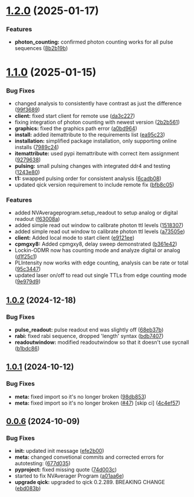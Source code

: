 # [1.2.0](https://github.com/sandialabs/qick-dawg/compare/v1.1.0...v1.2.0) (2025-01-17)


### Features

* **photon_counting:** confirmed photon counting works for all pulse sequences ([8b2b19b](https://github.com/sandialabs/qick-dawg/commit/8b2b19be11afb0ecf28463a3fcdd160128649500))



# [1.1.0](https://github.com/sandialabs/qick-dawg/compare/v1.0.2...v1.1.0) (2025-01-15)


### Bug Fixes

* changed analysis to consistently have contrast as just the difference ([99f3689](https://github.com/sandialabs/qick-dawg/commit/99f3689193fd52b401bf3cee09f1952e2b7336fa))
* **client:** fixed start client for remote use ([da3c227](https://github.com/sandialabs/qick-dawg/commit/da3c2276c963aa9c76bbd9d7c68178ad4ae74255))
* fixing integration of photon counting with newest version ([2b2b561](https://github.com/sandialabs/qick-dawg/commit/2b2b561c756487008b7e4c56eef0b44696a88c99))
* **graphics:** fixed the graphics path error ([a0bd964](https://github.com/sandialabs/qick-dawg/commit/a0bd96457cf18ea79692b7e475bb2adfe1770714))
* **install:** added itemattribute to the requirements list ([ea95c23](https://github.com/sandialabs/qick-dawg/commit/ea95c23445867eadc1b8c0477992633d63e7c3c2))
* **installation:** simplified package installation, only supporting online installs ([7989c24](https://github.com/sandialabs/qick-dawg/commit/7989c249ffe6b410dbbd6b7fa39e393d4a25b44a))
* **itemattribute:** used pypi itemattribute with correct item assignment ([9279638](https://github.com/sandialabs/qick-dawg/commit/9279638c9bc8ed6e4b199c472c506f9e55cb58db))
* **pulsing:** small pulsing changes with integrated ddr4 and testing ([1243e80](https://github.com/sandialabs/qick-dawg/commit/1243e80d6f1d9627afd71e34390caa14125c4dba))
* **t1:** swapped pulsing order for consistent analysis ([6cadb08](https://github.com/sandialabs/qick-dawg/commit/6cadb082b20df814686d5ce70dc8401c4769297c))
* updated qick version requirement to include remote fix ([bfb8c05](https://github.com/sandialabs/qick-dawg/commit/bfb8c05bb2530416193ddb9f0598999db0bcc4aa))


### Features

* added NVAverageprogram.setup_readout to setup analog or digital readout ([f63008a](https://github.com/sandialabs/qick-dawg/commit/f63008a0d3586949d7d911eefccbc9332204a8c1))
* added simple read out window to calibrate photon ttl levels ([1518307](https://github.com/sandialabs/qick-dawg/commit/1518307846dac81afcc4606da0b73067339839df))
* added simple read out window to calibrate photon ttl levels ([a73505e](https://github.com/sandialabs/qick-dawg/commit/a73505e80e438c17fc321d48ae5deafeb4cdf8a2))
* **client:** Added local mode to start client ([e9121ee](https://github.com/sandialabs/qick-dawg/commit/e9121ee119d2ba81568bd14a6e318cfa29ad14a1))
* **cpmgxy8:** Added cpmgxy8, delay sweep demonstrated ([b361e42](https://github.com/sandialabs/qick-dawg/commit/b361e42a9190cae5599c9dfe2a913e920fce82f1))
* Lockin-ODMR now has counting mode and analyze digital or analog ([d1f25c1](https://github.com/sandialabs/qick-dawg/commit/d1f25c1bb5800fba44cf702ecb164f1e4864daf2))
* PLIntensity now works with edge counting, analysis can be rate or total ([95c3447](https://github.com/sandialabs/qick-dawg/commit/95c34478b1f7bb7e3624fb21d4c7f24681c056ff))
* updated laser on/off to read out single TTLs from edge counting mode ([9e979d9](https://github.com/sandialabs/qick-dawg/commit/9e979d997c2af625dfaef0ec865570041c5ba267))



## [1.0.2](https://github.com/sandialabs/qick-dawg/compare/v1.0.1...v1.0.2) (2024-12-18)


### Bug Fixes

* **pulse_readout:** pulse readout end was slightly off ([68eb37b](https://github.com/sandialabs/qick-dawg/commit/68eb37bbc09b0becce2c9c51757ab560665bcc9a))
* **rabi:** fixed rabi sequence, dropped 'length' syntax ([bdb7407](https://github.com/sandialabs/qick-dawg/commit/bdb7407917c73408db28b36c23d1107017f970ad))
* **readoutwindow:** modified readoutwindow so that it doesn't use sycnall ([b1bdc86](https://github.com/sandialabs/qick-dawg/commit/b1bdc86db1e95ef05f6c863b5a5d07347a42a6c7))



## [1.0.1](https://github.com/sandialabs/qick-dawg/compare/v0.0.6...v1.0.1) (2024-10-12)


### Bug Fixes

* **meta:** fixed import so it's no longer broken ([98db853](https://github.com/sandialabs/qick-dawg/commit/98db853614c61325841e4fc83b7cc3555bbff4d5))
* **meta:** fixed import so it's no longer broken ([#47](https://github.com/sandialabs/qick-dawg/issues/47)) [skip ci] ([4c4ef57](https://github.com/sandialabs/qick-dawg/commit/4c4ef57527fa38b323606968fb581aa23d2860ff))



## [0.0.6](https://github.com/sandialabs/qick-dawg/compare/v0.2.0...v0.0.6) (2024-10-09)


### Bug Fixes

* **init:** updated init message ([efe2b00](https://github.com/sandialabs/qick-dawg/commit/efe2b0069b64a1edfb3cd989c3ddffb5b6a658fa))
* **meta:** changed convetional commits and corrected errors for autotesting: ([677d035](https://github.com/sandialabs/qick-dawg/commit/677d0355731042d4142a0ed91cc9e24716fe7648))
* **pyproject:** fixed missing quote ([74d003c](https://github.com/sandialabs/qick-dawg/commit/74d003cbac645499a1f91a53a4684f74488ca458))
* started to fix NVAverager Program ([a01aa6e](https://github.com/sandialabs/qick-dawg/commit/a01aa6e1859e35dda76d260663103359143b7715))
* **upgrade qick:** upgraded to qick 0.2.289. BREAKING CHANGE ([ebd083b](https://github.com/sandialabs/qick-dawg/commit/ebd083bbd998da5d6e7d683302d700ed3c51e693))



